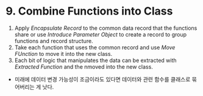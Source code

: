 # 9. Combine Functions into Class

1. Apply _Encapsulate Record_ to the common data record that the functions share or use _Introduce Parameter Object_ to create a record to group functions and record structure.
2. Take each function that uses the common record and use _Move FUnction_ to move it into the new class.
3. Each bit of logic that manipulates the data can be extracted with _Extracted Function_ and the nmoved into the new class.

- 미래에 데이터 변경 가능성이 조금이라도 있다면 데이터와 관련 함수를 클래스로 묶어버리는 게 낫다.
